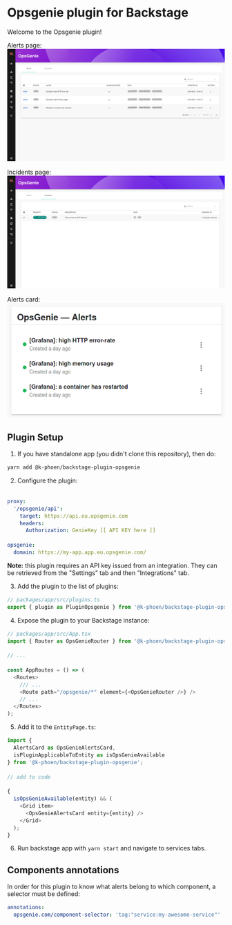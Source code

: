 # Opsgenie plugin for Backstage

Welcome to the Opsgenie plugin!

Alerts page:
![Opsgenie alerts page](./docs/opsgenie-alerts-page.png)

Incidents page:
![Opsgenie incidents page](./docs/opsgenie-incidents-page.png)

Alerts card:
![Opsgenie alerts card](./docs/opsgenie-alerts-card.png)

## Plugin Setup

1. If you have standalone app (you didn't clone this repository), then do:

```bash
yarn add @k-phoen/backstage-plugin-opsgenie
```

2. Configure the plugin:

```yaml

proxy:
  '/opsgenie/api':
    target: https://api.eu.opsgenie.com
    headers:
      Authorization: GenieKey [[ API KEY here ]]

opsgenie:
  domain: https://my-app.app.eu.opsgenie.com/
```

**Note:** this plugin requires an API key issued from an integration. They can be retrieved from the "Settings" tab and then "Integrations" tab.

3. Add the plugin to the list of plugins:

```ts
// packages/app/src/plugins.ts
export { plugin as PluginOpsgenie } from '@k-phoen/backstage-plugin-opsgenie';
```

4. Expose the plugin to your Backstage instance:

```ts
// packages/app/src/App.tsx
import { Router as OpsGenieRouter } from '@k-phoen/backstage-plugin-opsgenie';

// ...

const AppRoutes = () => (
  <Routes>
    /// ...
    <Route path="/opsgenie/*" element={<OpsGenieRouter />} />
    // ...
  </Routes>
);
```

5. Add it to the `EntityPage.ts`:

```ts
import {
  AlertsCard as OpsGenieAlertsCard,
  isPluginApplicableToEntity as isOpsGenieAvailable
} from '@k-phoen/backstage-plugin-opsgenie';

// add to code

{
  isOpsGenieAvailable(entity) && (
    <Grid item>
      <OpsGenieAlertsCard entity={entity} />
    </Grid>
  );
}
```

6. Run backstage app with `yarn start` and navigate to services tabs.


## Components annotations

In order for this plugin to know what alerts belong to which component, a selector must
be defined:

```yml
annotations:
  opsgenie.com/component-selector: 'tag:"service:my-awesome-service"'
```
